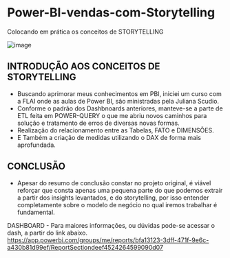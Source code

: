 # Power-BI-vendas-com-Storytelling
Colocando em prática os conceitos de STORYTELLING

![image](https://user-images.githubusercontent.com/103518697/188528723-631aee42-6ed5-47d2-9100-8c30607ee10d.png)

## INTRODUÇÃO AOS CONCEITOS DE STORYTELLING
- Buscando aprimorar meus conhecimentos em PBI, iniciei um curso com a FLAI onde as aulas de Power BI, são ministradas pela Juliana Scudio.
- Conforme o padrão dos Dashbnoards anteriores, manteve-se a parte de ETL feita em POWER-QUERY o que me abriu novos caminhos para solução e tratamento de erros de diversas novas formas. 
- Realização do relacionamento entre as Tabelas, FATO e DIMENSÕES.
- E Também a criação de medidas utilizando o DAX de forma mais aprofundada.

## CONCLUSÃO
- Apesar do resumo de conclusão constar no projeto original, é viável reforçar que consta apenas uma pequena parte do que podemos extrair a partir dos insights levantados, e do  storytelling, por isso entender completamente sobre o modelo de negócio no qual iremos trabalhar é fundamental. 



DASHBOARD - Para maiores informações, ou dúvidas pode-se acessar o dash, a partir do link abaixo.
https://app.powerbi.com/groups/me/reports/bfa13123-3dff-471f-9e6c-a430b81d99ef/ReportSectiondeef4524264599090d07
